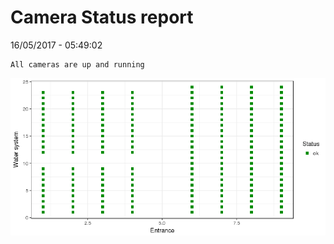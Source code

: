 Camera Status report
================
16/05/2017 - 05:49:02

    All cameras are up and running

![](camreport_files/figure-markdown_github/unnamed-chunk-2-1.png)
